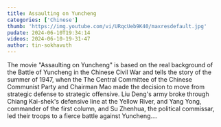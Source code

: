 ```yaml
---
title: Assaulting on Yuncheng
categories: ['Chinese']
thumb: 'https://img.youtube.com/vi/URqcUeb9K40/maxresdefault.jpg'
pudate: 2024-06-10T19:34:14
videos: 2024-06-10-19-31-47
author: tin-sokhavuth
---
```

The movie "Assaulting on Yuncheng" is based on the real background of the Battle of Yuncheng in the Chinese Civil War and tells the story of the summer of 1947, when the The Central Committee of the Chinese Communist Party and Chairman Mao made the decision to move from strategic defense to strategic offensive. Liu Deng's army broke through Chiang Kai-shek's defensive line at the Yellow River, and Yang Yong, commander of the first column, and Su Zhenhua, the political commissar, led their troops to a fierce battle against Yuncheng....